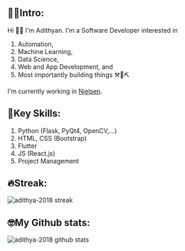 ## 🧑🏽Intro:
  Hi 👋🏽 I'm Adithyan. I'm a Software Developer interested in 
  1. Automation,
  2. Machine Learning,
  3. Data Science,
  4. Web and App Development, and 
  5. Most importantly building things ⚒️🔨⛏️
  
  I'm currently working in [Nielsen](https://www.nielsen.com/).
## 🔑Key Skills:
  1. Python (Flask, PyQt4, OpenCV,...)
  2. HTML, CSS (Bootstrap)
  3. Flutter
  4. JS (React.js)
  5. Project Management
## 🔥Streak:
<img src="https://github-readme-streak-stats.herokuapp.com/?user=adithya2018&" alt="adithya-2018 streak" />

## 🤓My Github stats:
<img src="https://github-readme-stats.vercel.app/api?username=adithya2018&show_icons=true&locale=en" alt="adithya-2018 github stats" />
